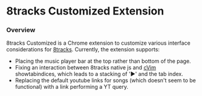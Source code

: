 # 8tracks Customized Extension

### Overview
8tracks Customized is a Chrome extension to customize various interface
considerations for [8tracks](https://8tracks.com). Currently, the extension
supports:
  * Placing the music player bar at the top rather than bottom of the page.
  * Fixing an interaction between 8tracks native js and
    [cVim](https://github.com/1995eaton/chromium-vim) showtabindices, which
    leads to a stacking of '►' and the tab index.
  * Replacing the default youtube links for songs (which doesn't seem to be
    functional) with a link performing a YT query.
